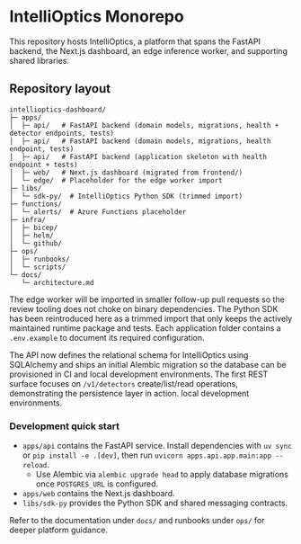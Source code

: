 # IntelliOptics Monorepo

This repository hosts IntelliOptics, a platform that spans the FastAPI backend,
the Next.js dashboard, an edge inference worker, and supporting shared
libraries.

## Repository layout

```
intellioptics-dashboard/
├─ apps/
│  ├─ api/   # FastAPI backend (domain models, migrations, health + detector endpoints, tests)
│  ├─ api/   # FastAPI backend (domain models, migrations, health endpoint, tests)
│  ├─ api/   # FastAPI backend (application skeleton with health endpoint + tests)
│  ├─ web/   # Next.js dashboard (migrated from frontend/)
│  └─ edge/  # Placeholder for the edge worker import
├─ libs/
│  └─ sdk-py/  # IntelliOptics Python SDK (trimmed import)
├─ functions/
│  └─ alerts/  # Azure Functions placeholder
├─ infra/
│  ├─ bicep/
│  ├─ helm/
│  └─ github/
├─ ops/
│  ├─ runbooks/
│  └─ scripts/
└─ docs/
   └─ architecture.md
```

The edge worker will be imported in smaller follow-up pull requests so the
review tooling does not choke on binary dependencies. The Python SDK has been
reintroduced here as a trimmed import that only keeps the actively maintained
runtime package and tests. Each application folder contains a `.env.example` to
document its required configuration.

The API now defines the relational schema for IntelliOptics using SQLAlchemy and
ships an initial Alembic migration so the database can be provisioned in CI and
local development environments. The first REST surface focuses on `/v1/detectors`
create/list/read operations, demonstrating the persistence layer in action.
local development environments.

### Development quick start

* `apps/api` contains the FastAPI service. Install dependencies with `uv sync`
or `pip install -e .[dev]`, then run `uvicorn apps.api.app.main:app --reload`.
  * Use Alembic via `alembic upgrade head` to apply database migrations once
    `POSTGRES_URL` is configured.
* `apps/web` contains the Next.js dashboard.
* `libs/sdk-py` provides the Python SDK and shared messaging contracts.

Refer to the documentation under `docs/` and runbooks under `ops/` for deeper
platform guidance.
